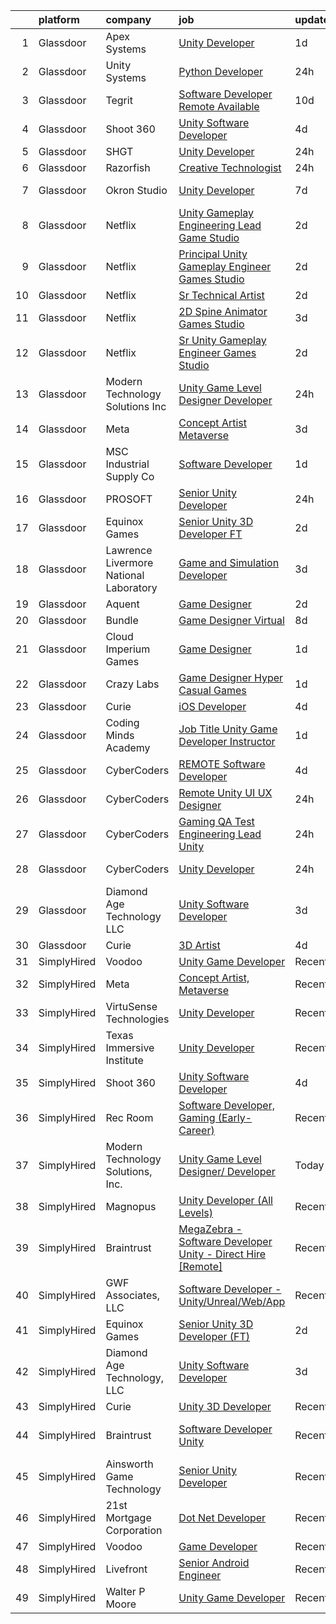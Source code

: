 

|    | platform    | company                                | job                                                                                                                                                                                                                                                                                                                                                                                                                                                                                                                                                                                                                                                                                                                                                                                                                                                                                                                                                                                                                                                                                                                                                                                                                                                                                                                                                                                                                                                           | update_time   | location          |
|---:|:------------|:---------------------------------------|:--------------------------------------------------------------------------------------------------------------------------------------------------------------------------------------------------------------------------------------------------------------------------------------------------------------------------------------------------------------------------------------------------------------------------------------------------------------------------------------------------------------------------------------------------------------------------------------------------------------------------------------------------------------------------------------------------------------------------------------------------------------------------------------------------------------------------------------------------------------------------------------------------------------------------------------------------------------------------------------------------------------------------------------------------------------------------------------------------------------------------------------------------------------------------------------------------------------------------------------------------------------------------------------------------------------------------------------------------------------------------------------------------------------------------------------------------------------|:--------------|:------------------|
|  1 | Glassdoor   | Apex Systems                           | [Unity Developer](https://www.glassdoor.com/partner/jobListing.htm?pos=106&ao=1110586&s=58&guid=00000182de10469fa7beba97e77843dd&src=GD_JOB_AD&t=SR&vt=w&ea=1&cs=1_f679c3b5&cb=1661582985179&jobListingId=1008095644462&cpc=3BA4CE39D5B5DEF5&jrtk=3-0-1gbf10hmgm6ql801-1gbf10hn1ih79800-6bbe27f3ee36f77a--6NYlbfkN0DqWjE27Bj7wQp7zwejGyju2OyxUuq4SEucXSyN07WCWejYvQmJsgF2DYF8Y-TYieD1jr10UgDSox5dumJNYA5WJqkQ-nEWPu2Rc9PgyWrCP7nX1cbXE8hLzx-28Hd9xYudWUqQyn7Qp-bj_r0v5HpnwaNV1w4cWgaPyjPpalKfu5P_flMx4qzrryi_CMSnbyOlIao-8HHzpA8xwkt-xOdgDD26HTDZ0CyCO4ENvpFqqw4n-6Yb29GAPLNv3c-pV73Z-hUroUQJJSlvRQShE89mUyK5bNj21Kt8IQilyRNFKOKcj1RcTqD1WNaFlFd2jE2PgSIkyimyWEDGyndxEIZy27rpaSzt1-agUtvKJXOc8cMjDOQKfYx4N09PsT0-7ZCUjxfQgVS3ia_9CxNwxzkVoYVR6_qiT9IlPQjaDLFcgR9TZ59x8xwEkgJEvGGSjB4AlwOg4eNeEUthcAmtnYIEaJQlJhhjh_4x_dSRWqfCB4k2R-3lhyubgUZhTs_rt7LN8S7g9BBakFj3mvmGNWX7zGTyEUqQyTtU31kz_mUZPeGWPXfI0s8nmDYU8Xz4uMvi04QM5_MW9GwlAm7_qvJxhYOYT4gAgFg_Xum0MVBKO4o9P1BZPJLtB3boCFotbiA%3D)                                                                                                                                                                                                                                                                                                                                                                                                                                                                      | 1d            | San Diego, CA     |
|  2 | Glassdoor   | Unity Systems                          | [Python Developer](https://www.glassdoor.com/partner/jobListing.htm?pos=112&ao=1136043&s=58&guid=00000182de10469fa7beba97e77843dd&src=GD_JOB_AD&t=SR&vt=w&ea=1&cs=1_f1f3ce0b&cb=1661582985180&jobListingId=1008097327254&jrtk=3-0-1gbf10hmgm6ql801-1gbf10hn1ih79800-9efdc9f742ca25e8-)                                                                                                                                                                                                                                                                                                                                                                                                                                                                                                                                                                                                                                                                                                                                                                                                                                                                                                                                                                                                                                                                                                                                                                        | 24h           | Remote            |
|  3 | Glassdoor   | Tegrit                                 | [Software Developer  Remote Available ](https://www.glassdoor.com/partner/jobListing.htm?pos=104&ao=1110586&s=58&guid=00000182de10469fa7beba97e77843dd&src=GD_JOB_AD&t=SR&vt=w&ea=1&cs=1_84d8930f&cb=1661582985179&jobListingId=1008074129417&cpc=C4A69CCDBB3B9599&jrtk=3-0-1gbf10hmgm6ql801-1gbf10hn1ih79800-31ea58efc222df99--6NYlbfkN0BYTXhm1cbXLAspEfzBkuVxq2TVVktJReCYtVkqu0WvP24Gm3Dxy7MDa6OJSrO0xO6C66tfxA8ttbJfLdpWJkOgdtvkYOy2-vXX6QsvaM9J3wudpgQJfabM3wvw393EsEKyI2j8r-2wX6ovTATJdOhRulDCxWlu-ACK69X5QuY6KgD_QcQy8D0VRgb4a4kmfd1D2f8jyoRq73wnxJzgB1Z3X0Seb9pzcPM9ZXQkpjU4OcPb9igFEMQmGU47XgIMkxn9LuGzWsauzVQSdjAA371VxJ_d_oe3T0kKxk-z5btohZUCh_j9Po81QF_xxjhrXO1Sm7woGPWp5s5tK0beohFgiOvkxXWVjgNZ3uhsVNkFuTirqFTKdwLg7z6KPBty1iDnFkL6tQyK0bAi3KBd-OIZpr162YNnGMevUqbBjOtY2dIuMP-vbFzccW_BbagYl4VOFU_PxHz2OXxGm3ltFzWsvMipdELvVuHbVF1fcqvk0JtFP3vEar1B1gGIdOuGtBGlz1ASDeLjpQ%3D%3D)                                                                                                                                                                                                                                                                                                                                                                                                                                                                                                                                                                  | 10d           | Remote            |
|  4 | Glassdoor   | Shoot 360                              | [Unity Software Developer](https://www.glassdoor.com/partner/jobListing.htm?pos=102&ao=1110586&s=58&guid=00000182de10469fa7beba97e77843dd&src=GD_JOB_AD&t=SR&vt=w&ea=1&cs=1_45ec70d1&cb=1661582985179&jobListingId=1008087203584&cpc=01657B10174A43CF&jrtk=3-0-1gbf10hmgm6ql801-1gbf10hn1ih79800-8dd0b1a67149a496--6NYlbfkN0DfopDBJjdZYsHaazvtHih9EkP_5L3b-O-YxZrMZy_RRXHVtoPf0vktF4oNZRwX11ChLmqooPeQulvAiVAtFyylj8b6ARcbJZaTISipflqpxGg1LcAq6m-5fYSL7Av37XfUU7wFkkBkYfYpMuUS6z0JTvtOC9Tf4ivmaFVVmcVi0ucMfgOzBMfyvavdPYg_-evzZ2L6zYMAe9XhvRGoMVdXaY3BI0i4AoZxIGcv2iogcGIdUv5oNQXM9yvsYbOXHz26JWhwJQO5y9zKaqRrz_qyJ4bHa2IofcAmpLE490Ur9zCEsRxj4p9NB3RSNN24LzvtmwNWozjmQD180oilSh29AcdmDCbPSJX-ez4HWKKLpSLOWenY2gEWf-2DFWITaAhi40JQRIfZNus0SUj6dH_0irLcABlLT77M4WQIwKYQyImoaMKn1TD6bViQCpwNshzT5LZ89AlNdk2yf58l7WuxXQRDPHiPU6c-GJkwbk6z93pI_7Q81PGYn6z9pqcYCi0%3D)                                                                                                                                                                                                                                                                                                                                                                                                                                                                                                                                                                                             | 4d            | Vancouver, WA     |
|  5 | Glassdoor   | SHGT                                   | [Unity Developer](https://www.glassdoor.com/partner/jobListing.htm?pos=111&ao=1136043&s=58&guid=00000182de10469fa7beba97e77843dd&src=GD_JOB_AD&t=SR&vt=w&ea=1&cs=1_5683d627&cb=1661582985180&jobListingId=1008097478148&jrtk=3-0-1gbf10hmgm6ql801-1gbf10hn1ih79800-09b05da92f7d43ed-)                                                                                                                                                                                                                                                                                                                                                                                                                                                                                                                                                                                                                                                                                                                                                                                                                                                                                                                                                                                                                                                                                                                                                                         | 24h           | Remote            |
|  6 | Glassdoor   | Razorfish                              | [Creative Technologist](https://www.glassdoor.com/partner/jobListing.htm?pos=117&ao=1136043&s=58&guid=00000182de10469fa7beba97e77843dd&src=GD_JOB_AD&t=SR&vt=w&cs=1_61cfb64e&cb=1661582985180&jobListingId=1008097941597&jrtk=3-0-1gbf10hmgm6ql801-1gbf10hn1ih79800-09ee0bb880a9cfc7-)                                                                                                                                                                                                                                                                                                                                                                                                                                                                                                                                                                                                                                                                                                                                                                                                                                                                                                                                                                                                                                                                                                                                                                        | 24h           | Dallas, TX        |
|  7 | Glassdoor   | Okron Studio                           | [Unity Developer](https://www.glassdoor.com/partner/jobListing.htm?pos=124&ao=1136043&s=58&guid=00000182de10469fa7beba97e77843dd&src=GD_JOB_AD&t=SR&vt=w&ea=1&cs=1_1d07609e&cb=1661582985181&jobListingId=1008081141259&jrtk=3-0-1gbf10hmgm6ql801-1gbf10hn1ih79800-01db151a8b4c13cb-)                                                                                                                                                                                                                                                                                                                                                                                                                                                                                                                                                                                                                                                                                                                                                                                                                                                                                                                                                                                                                                                                                                                                                                         | 7d            | Philadelphia, PA  |
|  8 | Glassdoor   | Netflix                                | [Unity Gameplay Engineering Lead   Game Studio](https://www.glassdoor.com/partner/jobListing.htm?pos=115&ao=1136043&s=58&guid=00000182de10469fa7beba97e77843dd&src=GD_JOB_AD&t=SR&vt=w&cs=1_bf1aecf7&cb=1661582985180&jobListingId=1008092458299&jrtk=3-0-1gbf10hmgm6ql801-1gbf10hn1ih79800-16ae6b4d934e9490-)                                                                                                                                                                                                                                                                                                                                                                                                                                                                                                                                                                                                                                                                                                                                                                                                                                                                                                                                                                                                                                                                                                                                                | 2d            | Remote            |
|  9 | Glassdoor   | Netflix                                | [Principal Unity Gameplay Engineer   Games Studio](https://www.glassdoor.com/partner/jobListing.htm?pos=127&ao=1136043&s=58&guid=00000182de10469fa7beba97e77843dd&src=GD_JOB_AD&t=SR&vt=w&cs=1_48d14b74&cb=1661582985181&jobListingId=1008092457283&jrtk=3-0-1gbf10hmgm6ql801-1gbf10hn1ih79800-143ae8b6299d51b0-)                                                                                                                                                                                                                                                                                                                                                                                                                                                                                                                                                                                                                                                                                                                                                                                                                                                                                                                                                                                                                                                                                                                                             | 2d            | Remote            |
| 10 | Glassdoor   | Netflix                                | [Sr  Technical Artist](https://www.glassdoor.com/partner/jobListing.htm?pos=122&ao=1136043&s=58&guid=00000182de10469fa7beba97e77843dd&src=GD_JOB_AD&t=SR&vt=w&cs=1_d9c03992&cb=1661582985181&jobListingId=1008092458297&jrtk=3-0-1gbf10hmgm6ql801-1gbf10hn1ih79800-ab4da204e874a958-)                                                                                                                                                                                                                                                                                                                                                                                                                                                                                                                                                                                                                                                                                                                                                                                                                                                                                                                                                                                                                                                                                                                                                                         | 2d            | Remote            |
| 11 | Glassdoor   | Netflix                                | [2D Spine Animator   Games Studio](https://www.glassdoor.com/partner/jobListing.htm?pos=113&ao=1136043&s=58&guid=00000182de10469fa7beba97e77843dd&src=GD_JOB_AD&t=SR&vt=w&cs=1_b56d9042&cb=1661582985180&jobListingId=1008089102693&jrtk=3-0-1gbf10hmgm6ql801-1gbf10hn1ih79800-1548ff48dac3d517-)                                                                                                                                                                                                                                                                                                                                                                                                                                                                                                                                                                                                                                                                                                                                                                                                                                                                                                                                                                                                                                                                                                                                                             | 3d            | Remote            |
| 12 | Glassdoor   | Netflix                                | [Sr  Unity Gameplay Engineer   Games Studio](https://www.glassdoor.com/partner/jobListing.htm?pos=116&ao=1136043&s=58&guid=00000182de10469fa7beba97e77843dd&src=GD_JOB_AD&t=SR&vt=w&cs=1_3f9d06ab&cb=1661582985180&jobListingId=1008092458298&jrtk=3-0-1gbf10hmgm6ql801-1gbf10hn1ih79800-cf2c49ba9f4f70ea-)                                                                                                                                                                                                                                                                                                                                                                                                                                                                                                                                                                                                                                                                                                                                                                                                                                                                                                                                                                                                                                                                                                                                                   | 2d            | Remote            |
| 13 | Glassdoor   | Modern Technology Solutions  Inc       | [Unity Game Level Designer  Developer](https://www.glassdoor.com/partner/jobListing.htm?pos=101&ao=1110586&s=58&guid=00000182de10469fa7beba97e77843dd&src=GD_JOB_AD&t=SR&vt=w&cs=1_11415a6b&cb=1661582985178&jobListingId=1008096394708&cpc=59DF70BB7E75A6DF&jrtk=3-0-1gbf10hmgm6ql801-1gbf10hn1ih79800-8663ab33f28013ce--6NYlbfkN0C26OT7h5zXl7z1yVTYwN1d43osiYS9hmGqw_eY7i5KFzRWaSyxghJjTLzNEsEWeJhbfdP5IgCLf_6XOYr5ayiMPPmKA0qlmbPqS2JZj47kCsTVTYreQdg0_S8Nn4XjQXJOYA8MvzS1HSw5wMB4wuXOAzLR0c3MB2XsCjcNdS0go-VejOQR90XM2kx7JwCDJmELPw3ohKSiJdS1OBBHMGFMQ1zqmaFLnvj52jy6crtQwNSjEWp2p5HmbTYoNyADaxuXSB7ISNAWutRltLeGAjV6dMrkX5QSCOkBX_qWXis_1kWF9NkuBTGXl_QKqIwLZJJ79t39x-fUAlfNrXUf0aPe-zmEpYBG9aWIhts0z19FAgJ75ndTpn7YnzMNK507SPNbxgPOeKhfH5U0gPXfm9b98mYh5LzhvFR2nh04E9TmBW6BhwglCEll8NoN-0wTU0g%3D)                                                                                                                                                                                                                                                                                                                                                                                                                                                                                                                                                                                                                                                      | 24h           | Alexandria, VA    |
| 14 | Glassdoor   | Meta                                   | [Concept Artist  Metaverse](https://www.glassdoor.com/partner/jobListing.htm?pos=103&ao=1110586&s=58&guid=00000182de10469fa7beba97e77843dd&src=GD_JOB_AD&t=SR&vt=w&cs=1_a8a8fc7d&cb=1661582985178&jobListingId=1008088529636&cpc=9DC6E4D8324653EE&jrtk=3-0-1gbf10hmgm6ql801-1gbf10hn1ih79800-394426c03e24f78e--6NYlbfkN0DYl4UJW4r1Vl7FEn6T9F-rD9lpC-0oMJVSiWjK_MGUd8e8cHXcpv6KPyjLHZEfqkV4NJIS73T8WvPRkFMQD0DfGwCB0TLTGjtqIsku5UOfHhMymN4W8mlrdZGK_FQB7uq8FKD-PNivUO9f-zx513yUJH6SaW1IdVsYaS7YRBk6BoFodHkdCPGrIQoQr-_tWVKOzPnS7W2kjyPPsANqy031IaEhUs_vA9MsePYkMrz433krMCszq_vj4135m4Q--yp9CQdXHLDR8bNx6WWd1y_kQQxF97Ex4Q1wWgln9a0zhIe_Ih02_jgxKuDYHvzznSnBkSf3ebzUsFcIAf8lUlgdImE9bzbhCJu7zwEyq_BMtNQUJydnhA0hAOJhxNf4-KRzJoOOkUhCetUVvWObFiRI_5n-LWSx4EIhwXPcjMHd_EoUKW6GGEAVroIu6M7ixH71HmoGUg_dfLPdHTzD2A8dVu6ZcmCyXcvlWLgBu8FOqklNq7Pe2UDiowJARBNppzZQUxKcY5XaDApQ4RsOjGaEt7uY_0bkn9FaELhGU3kw0XypgL3G8BV7XdfvzFUnhgIonLtxG30d8ZjNGsaGaBh230985cb3oA963iqT8qU1LZu9J7qoaqG8c9rr4SmGPDy38hDCeARTkarZoAhyU5xVQrlEsz7SZ94vqgKPlMwowVUIYNlKF4-YITJCxYQjJNQftHYGAft5dtKA3hwPOmCnYvzvzK6RY_4nI6Kben2YZZlnZeT8tn8UgLSoYql2fHLpoaG5NkXsUCkRzYJHVcJtyvn8yz_ZEBfqdKDrx_Dy1sM2fRNWmpuvdBF592J06xTKpvnBnnFoux7taR0SV_fh7JbXFI7c7UIuxZOiemGaufAVPqMVEuqKR5wRXSluOjYk-xhHu7uenu-CStaRzRxKKTtO7Ec4MHxNapmgl_X73Yu4scQAVlckrzqW1TIqVYtOFAJqf_fDN9f8R7jtGoJxydfmyHLpS2_fIEgu03I5GoDJnrQPSCqo8wiJ0dJoWILHSKgLUjl_aqphMEb9LdfWfWuRCT77dynaueuPWagUbjpR5PArm3Ud1uQ6o3Dv8P8%3D) | 3d            | Seattle, WA       |
| 15 | Glassdoor   | MSC Industrial Supply Co               | [Software Developer](https://www.glassdoor.com/partner/jobListing.htm?pos=130&ao=1136043&s=58&guid=00000182de10469fa7beba97e77843dd&src=GD_JOB_AD&t=SR&vt=w&cs=1_108791a6&cb=1661582985183&jobListingId=1008094280861&jrtk=3-0-1gbf10hmgm6ql801-1gbf10hn1ih79800-b418cf2d67832388-)                                                                                                                                                                                                                                                                                                                                                                                                                                                                                                                                                                                                                                                                                                                                                                                                                                                                                                                                                                                                                                                                                                                                                                           | 1d            | New York, NY      |
| 16 | Glassdoor   | PROSOFT                                | [Senior Unity Developer](https://www.glassdoor.com/partner/jobListing.htm?pos=123&ao=1136043&s=58&guid=00000182de10469fa7beba97e77843dd&src=GD_JOB_AD&t=SR&vt=w&cs=1_43bf8ab4&cb=1661582985181&jobListingId=1008097502165&jrtk=3-0-1gbf10hmgm6ql801-1gbf10hn1ih79800-4a46e4adbf9c1cd0-)                                                                                                                                                                                                                                                                                                                                                                                                                                                                                                                                                                                                                                                                                                                                                                                                                                                                                                                                                                                                                                                                                                                                                                       | 24h           | Charleston, SC    |
| 17 | Glassdoor   | Equinox Games                          | [Senior Unity 3D Developer  FT ](https://www.glassdoor.com/partner/jobListing.htm?pos=119&ao=1136043&s=58&guid=00000182de10469fa7beba97e77843dd&src=GD_JOB_AD&t=SR&vt=w&ea=1&cs=1_cdce5505&cb=1661582985181&jobListingId=1008091554818&jrtk=3-0-1gbf10hmgm6ql801-1gbf10hn1ih79800-0f18967dbf33caf0-)                                                                                                                                                                                                                                                                                                                                                                                                                                                                                                                                                                                                                                                                                                                                                                                                                                                                                                                                                                                                                                                                                                                                                          | 2d            | Remote            |
| 18 | Glassdoor   | Lawrence Livermore National Laboratory | [Game and Simulation Developer](https://www.glassdoor.com/partner/jobListing.htm?pos=129&ao=1136043&s=58&guid=00000182de10469fa7beba97e77843dd&src=GD_JOB_AD&t=SR&vt=w&cs=1_5eba3c0b&cb=1661582985183&jobListingId=1008088757869&jrtk=3-0-1gbf10hmgm6ql801-1gbf10hn1ih79800-69fb73c5ec4fe4f1-)                                                                                                                                                                                                                                                                                                                                                                                                                                                                                                                                                                                                                                                                                                                                                                                                                                                                                                                                                                                                                                                                                                                                                                | 3d            | Livermore, CA     |
| 19 | Glassdoor   | Aquent                                 | [Game Designer](https://www.glassdoor.com/partner/jobListing.htm?pos=108&ao=1110586&s=58&guid=00000182de10469fa7beba97e77843dd&src=GD_JOB_AD&t=SR&vt=w&cs=1_a6b3dca3&cb=1661582985179&jobListingId=1008091362421&cpc=F41FEAB56D215062&jrtk=3-0-1gbf10hmgm6ql801-1gbf10hn1ih79800-3b8cfdd71f0d2f0e--6NYlbfkN0DMrcEu7yrtATojKJA7cEzGQ3FdRGWLh0CZQInL4ECGI9gD0Wolx9R2EDT7B77c2cRU1zW3HVZMZeGAOYVZBOqH_4lgXX5l9kbkb9irhCbVBq6YsU0vLTUYvSh1OUNHO93tZMxbICiVo7Af45F1C-oNj2G6v1j_C21ZJdMsp9erWeHfpUvVQf9iZsxSh87lpHQQCrlREy-ouubfIOI896QbXvtEvs_aa5N6y8Lph20Qm773vi7NQ4ZT4izES5MBZSCv8YOI17G7KTakDqN52XY8vYYlBgyew0hw3vLoIiGQaUfK5H_s8QpV9CJ0PSKiojnSKq1yKXo3isF315Q94AeDt0bzVRppTsMLdCykN-MkEIkXD9W4Hqi_bTAXlZggnezVZH86Kr_kE5gjrcdl11G4VrS7zFvGpgDaMlkfyD0glhLleckFCNhheisdzI4zD1fh5cy5UE_B9A1N_wi7DjfW)                                                                                                                                                                                                                                                                                                                                                                                                                                                                                                                                                                                                                                                           | 2d            | Remote            |
| 20 | Glassdoor   | Bundle                                 | [Game Designer  Virtual ](https://www.glassdoor.com/partner/jobListing.htm?pos=121&ao=1136043&s=58&guid=00000182de10469fa7beba97e77843dd&src=GD_JOB_AD&t=SR&vt=w&ea=1&cs=1_e5f5d3db&cb=1661582985181&jobListingId=1008079560672&jrtk=3-0-1gbf10hmgm6ql801-1gbf10hn1ih79800-750ea4ec84bd0b34-)                                                                                                                                                                                                                                                                                                                                                                                                                                                                                                                                                                                                                                                                                                                                                                                                                                                                                                                                                                                                                                                                                                                                                                 | 8d            | Remote            |
| 21 | Glassdoor   | Cloud Imperium Games                   | [Game Designer](https://www.glassdoor.com/partner/jobListing.htm?pos=126&ao=1136043&s=58&guid=00000182de10469fa7beba97e77843dd&src=GD_JOB_AD&t=SR&vt=w&ea=1&cs=1_9c1fb953&cb=1661582985181&jobListingId=1008094323293&jrtk=3-0-1gbf10hmgm6ql801-1gbf10hn1ih79800-f900daa6e3fcd38d-)                                                                                                                                                                                                                                                                                                                                                                                                                                                                                                                                                                                                                                                                                                                                                                                                                                                                                                                                                                                                                                                                                                                                                                           | 1d            | Los Angeles, CA   |
| 22 | Glassdoor   | Crazy Labs                             | [Game Designer Hyper Casual Games](https://www.glassdoor.com/partner/jobListing.htm?pos=128&ao=1136043&s=58&guid=00000182de10469fa7beba97e77843dd&src=GD_JOB_AD&t=SR&vt=w&cs=1_01029077&cb=1661582985181&jobListingId=1008093435320&jrtk=3-0-1gbf10hmgm6ql801-1gbf10hn1ih79800-f7da443923d9b026-)                                                                                                                                                                                                                                                                                                                                                                                                                                                                                                                                                                                                                                                                                                                                                                                                                                                                                                                                                                                                                                                                                                                                                             | 1d            | Remote            |
| 23 | Glassdoor   | Curie                                  | [iOS Developer](https://www.glassdoor.com/partner/jobListing.htm?pos=120&ao=1136043&s=58&guid=00000182de10469fa7beba97e77843dd&src=GD_JOB_AD&t=SR&vt=w&ea=1&cs=1_f640ff97&cb=1661582985181&jobListingId=1008086881014&jrtk=3-0-1gbf10hmgm6ql801-1gbf10hn1ih79800-6cde5394c27c5aa3-)                                                                                                                                                                                                                                                                                                                                                                                                                                                                                                                                                                                                                                                                                                                                                                                                                                                                                                                                                                                                                                                                                                                                                                           | 4d            | Remote            |
| 24 | Glassdoor   | Coding Minds Academy                   | [Job Title   Unity Game Developer Instructor](https://www.glassdoor.com/partner/jobListing.htm?pos=118&ao=1136043&s=58&guid=00000182de10469fa7beba97e77843dd&src=GD_JOB_AD&t=SR&vt=w&ea=1&cs=1_d5aadf39&cb=1661582985180&jobListingId=1008094071481&jrtk=3-0-1gbf10hmgm6ql801-1gbf10hn1ih79800-56589ffc7a82e8ef-)                                                                                                                                                                                                                                                                                                                                                                                                                                                                                                                                                                                                                                                                                                                                                                                                                                                                                                                                                                                                                                                                                                                                             | 1d            | Irvine, CA        |
| 25 | Glassdoor   | CyberCoders                            | [REMOTE Software Developer](https://www.glassdoor.com/partner/jobListing.htm?pos=110&ao=1110586&s=58&guid=00000182de10469fa7beba97e77843dd&src=GD_JOB_AD&t=SR&vt=w&ea=1&cs=1_86f4915b&cb=1661582985180&jobListingId=1008087417119&cpc=2CAED5C921A5F994&jrtk=3-0-1gbf10hmgm6ql801-1gbf10hn1ih79800-c424611ab78c9800--6NYlbfkN0CpFJQzrgRR8WqXWK1qKKEqALWJw739KlKqr2H-MSI4eoBlI4EFrmor2FYZMP3muM1cTRVxepzo1Z3NYAwt7X5cBU4SPKWUW9UGZGZxm-vXnRPOMlfCeH7nAkRfXZ4vmXiyt5cOGkNjrMDQGGSgEdbBkH83pTZCucypGpepLtOdhotueStSgBTvxSOFFrZPctom8ym9j2TxpGZAf5UK5SflRVryZHcwvQ5H8dcVdQhwIsDLq8XSqYJEoJlO_Hw-9rdnen7M3HRPtfxDL38iE2o1u_YM_QHNn2uOjNcPwsPgo0klVHDQAI_Q9CyLzGRNq-uxCs_6Ktsd4C8fMQtTTOhcVhKGa621a9sgmvZu-75lTD-qAH5QsG3o2GysBwVN8D5emE8E8HLY500xq8H9K7qSD2tSzn7U8sYZjYicrZK5A91NFZXGsrvACDQGvslxomZRq_y0_iKtSHWhlwOkdn53I72mGTwt6h_d3YUHJ_fkL6zBUqSFvtt0MkAgtqN31NXAfI4QSUOYmJy2z4gIRQtwrL_a5ovaaGJahcIlN2WP-WEQl0SwvZgztYkLtM1e1SL0aZ90gCbU-u3HL06U2e9MBIjavxHOlVlVvDp1Pb8s8x3ggVtxQWJjoGMQc0uOQ2YQBmGnJ7PqAk97-6q1oQgzUZ7SJoif4Z_B89-hFD27KLX0j5NIrjgbM5ueuyCKVXpWQ3Xdep4xwPYd30v9kSjjAuBN4mWY0PMJP6W-jK8dmZGiDh2aDF5Aqx_-21S7eddTWvj_wt1AL82ufR8qVmkd9msx96uxAVTEX8mEJ3f25QuoKI2c0SCTprP8ED2OpUMRfiEiQ8Buyx6nnjuNmUmUu28rylE9wUQMjQyPfNz8_XAqfvf2Us5cFSKG_T9NuxHg_3owHJRmSi-u3qH-iiAwU-uQBun82ARhL3fms_zjy8ZSVwERiwU2785PB5EY62qDBWHXDG3d0NH_559MxOU_06kgUUzs4T_JLGaXrewSBf1OakbDS8PIwSm371uXWLY%3D)                                                            | 4d            | Tampa, FL         |
| 26 | Glassdoor   | CyberCoders                            | [Remote Unity UI UX Designer](https://www.glassdoor.com/partner/jobListing.htm?pos=109&ao=1110586&s=58&guid=00000182de10469fa7beba97e77843dd&src=GD_JOB_AD&t=SR&vt=w&ea=1&cs=1_0ff20583&cb=1661582985180&jobListingId=1008097712995&cpc=654405A9B1E0A9F5&jrtk=3-0-1gbf10hmgm6ql801-1gbf10hn1ih79800-2779a9ea92fead13--6NYlbfkN0CpFJQzrgRR8WqXWK1qKKEqALWJw739KlKqr2H-MSI4eoBlI4EFrmor2FYZMP3muM2VJrtx1SKpXXpB2s2dUQ45JLLtTPBvtX_U075vCY9Nv0qzvqinmMDNxPpBoggMoePSwdrl2uWQc1n2-wdfTVxNvujLACqQhZkrOVnscHV4FoqziEcqn1zYOy2lV1nI41OuDsAAav6pp2xJuv7idNL84a-OvQACEg0dpV0ZSuBnti9fhNIKUB16zqYu0pqSxoOOARlsnxsn0iOP7cgnlJsVJ2e2vtetIkpLWOk6I_fs42UkkuSmqnDthmtdPThabiGJ_9kSfip6J-YiRyELYDpcYL79fdD7oBYeS1xwG07x7SI676Ccy2I40PB8jz92Uijj5ywn_vKlNwSL1D1Jncu3qdgDbRIooH3-8oB84yhV5UUNobrrtNxGXZo611YxOZJw4S9pQayI5JI457cPX-QjEn8EhlsUfwli8ILmiMkuFsnHR5xlCBFjYacDh8LyBqLlrGqWPi1MIiea3g25v3aRENplBmTt1hhY4rpOoKkvlYMeQsbXxifh3feKRWI3PtaJ8C-DXLLc8SgkvQ1x2xtQg31K5Fhwwdc_5hipp9yAxURXGIwpUP-869gRQPz9EOqgCtXYMSY58WujnYLRlSzNSj4QM2K46Pkb7g0wWonBJA7DOFF5frDx9Z7wnlGUcL-zrtbEje4BEoqtwrD7htu7ijNNjy8eU6k_djwEZ6GTnY7vLiWcRoXnIpv17zYeMvNDsl-OWSHP2o3A7VTW2WgZLrcbOIbo4eTPHOceZ7Kul79j3XT8KM2BIiYCmLM7tohawUOOso3LlT7uXfF6VRlKOKOJ5wJfwAdIb1LpynvxMsYydrLl4WPc2jNv_SnDoLwFygxNK3Vc3U_p5DIP3YOUFimlDbMbeBRs3xnt7WDMs1b-b6R4j-iJfnlGjFynlYBFaO98UQavTZdQL_tSt20KKM04oApOq97IofIk7n0rxQ%3D%3D)                                                                            | 24h           | Los Angeles, CA   |
| 27 | Glassdoor   | CyberCoders                            | [Gaming QA Test Engineering Lead   Unity](https://www.glassdoor.com/partner/jobListing.htm?pos=107&ao=1110586&s=58&guid=00000182de10469fa7beba97e77843dd&src=GD_JOB_AD&t=SR&vt=w&ea=1&cs=1_54e1d289&cb=1661582985179&jobListingId=1008097715134&cpc=F41FEAB56D215062&jrtk=3-0-1gbf10hmgm6ql801-1gbf10hn1ih79800-f9d162751394f050--6NYlbfkN0CpFJQzrgRR8WqXWK1qKKEqALWJw739KlKqr2H-MSI4eoBlI4EFrmor2FYZMP3muM2VJrtx1SKpXUmQ2DbxA1hU5BdgiICef0W-yKsamUbvfuL-NM8wAZEtFttAvfNYXZQsSpqVPrSI3VXu3GC-BoNxfMtxzOLHWrD7d0r6d7A7LpLOkZh6-m40pVTM7hSOtrGnuTd-qJQWpesxbdZgrjYJN1Uus6U3zRORf5_aD1Xfvr-4wFEuj9cnlroEW0dasL7HfpPqAFQNGZfV5s_i3GyXCud5-IKr7-dnLY54UiY7vCZ1R-T94bQpcih7Lh8VHhdVY2q-EXEHlM_aXn49RL7sphPoY2DYem0dM2K9imM5CDBcwfGgI1ZMu8HxhbSDThNN3OhnSVpj-ckPh45uSajFwQeN1vOeYh_ob1FHvG0tHjFNRLPKc0kc4SkEhiWAoVhIwCCIkikL2k1TZ3hfyn5KGxs6hzORdK7pcxT8HVs8GSlVi3fBn0Nvyrx6PWFbtEz_FFZ5CECeLoyIcl6VmQNaXR7kZkjV9N5oDILhoCgK6RYv6i74ru0sTsdoHL_EmZCPDkpDeZzHO8fyxIWrghJRlgDnDJ4X3IunNhPsHi1R0XBsxu0-xPluqphsyg4ys4T0hUQN58_qEjkZYqDk2d8ZLhvPPML97UHsZfupshXcCB4XZcCAvYQrJDBOHlXhkbgXYcuRZFKXRsmDMBvkuQLNY2Jkf7EYJI-0e7atWsJ4Hx6auvIaypTngAwVFP8MBFEEGEC3kLEW5Z6w9IY_jOQjUNFq0t0ivyzgs9C8R7R5rZ9_73Hp4t-UintGfazzYgsdfHa8DsTKUlO2gM388crPy30i8c9UuYdUrV8EpWVrEbnoXzBaOZJL01HpJE4PSX1sv_4k9uXwqsez5H0zzxUqqW0Gb7naNQ4nIYmreafmqfZgjM0vG8e8bUtKiIjCFs2WAmRQST_uekxZelCYyNG854GBge4E0FkIk9dB3IRkkycMJDO73o0G)                                                            | 24h           | Atlanta, GA       |
| 28 | Glassdoor   | CyberCoders                            | [Unity Developer](https://www.glassdoor.com/partner/jobListing.htm?pos=105&ao=1110586&s=58&guid=00000182de10469fa7beba97e77843dd&src=GD_JOB_AD&t=SR&vt=w&ea=1&cs=1_888a1eb3&cb=1661582985179&jobListingId=1008097713783&cpc=AC285F3A3ECA6BB0&jrtk=3-0-1gbf10hmgm6ql801-1gbf10hn1ih79800-af22d1b736480eb2--6NYlbfkN0CpFJQzrgRR8WqXWK1qKKEqALWJw739KlKqr2H-MSI4eoBlI4EFrmor2FYZMP3muM2VJrtx1SKpXWhNwsp6famEUB4THvoZX6MupSjmiFAjHgYCLQk83nQyRc9vld_szwdlBI7zQbESS8gfogJhK3G3Q6c_vvPnIv85c22W925P6umvRI5CMaBMrutPcMHg_LpSDYt9-2LnLDRup2ShS0xqHkdYDdVAjoNywaml1kBZuTRiehBGlXoEQmFxf_a1noFBwQP3CDYkwhg--KXQKIvMax5TOrn-pfiOTLCTBxF5J3xLItoUphoJA5as52w_C21ASV25kuJ6_ZfnI-DTguxOOFeNOpIqQKt3m3KYjGeFRRpRM82KtHEEhMeAWw9dVpze8zofCDy1UnKwhCt2_n4eqdeaTwyE2IJRSLeIA9_LLxzu6Z5sfNn1z11t_Une4w-ZAZsBX0nWY12doLUr7704wUIpPTcN2PwL6FclPdPGAQOUZ76q391pBbhRvHJnD3zjJQl5EJ3oAJIEQKcYyCCOOPGNSj1CjhKAhdAggwZfibgfJ4yYVIs2zgGAJ20e6m3HFDBkY_rOjt00fD5tbYuspBd59BVEbbUZoL_I1hUKeKrlWomQdZv8YQGEzhhAxdPPcq81x9Hh-p6-Nr23tbn590Ty4E18abjvKAuzmBGH3AXNnOWKwiNhkX6uSoL9sph2FL2iK4V0OuG3qq7Fsrmo_NnBT7qv1PXXYGe3HYntX4ue9zwPIVXQi9Ev6RPGelAdzUhS8jJ1AgZa3fuEhZ9Z-A6al4cNfPRdGwN4CQDRTjNVvEBJnTg8InJ7O-jJ4jZxVn4sgl3kHMqcal33aPEMEqe8TuOUK6oAU-dLA90LZ0408sFgTNFvdZxnqa-McyUGymXwBq4t2lDJO9qfD4A-IxEFAdNEKePc9in0nhNQEwcu7c8t75IS362jOWPHQTjTdyV3hLRloL3j4QRP_loKM26itXQjAJZvwxIPwV_gwQ%3D%3D)                                                                                        | 24h           | Commerce, GA      |
| 29 | Glassdoor   | Diamond Age Technology  LLC            | [Unity Software Developer](https://www.glassdoor.com/partner/jobListing.htm?pos=114&ao=1136043&s=58&guid=00000182de10469fa7beba97e77843dd&src=GD_JOB_AD&t=SR&vt=w&ea=1&cs=1_2964ac36&cb=1661582985180&jobListingId=1008088453056&jrtk=3-0-1gbf10hmgm6ql801-1gbf10hn1ih79800-b8a552a2794f6c6c-)                                                                                                                                                                                                                                                                                                                                                                                                                                                                                                                                                                                                                                                                                                                                                                                                                                                                                                                                                                                                                                                                                                                                                                | 3d            | Remote            |
| 30 | Glassdoor   | Curie                                  | [3D Artist](https://www.glassdoor.com/partner/jobListing.htm?pos=125&ao=1136043&s=58&guid=00000182de10469fa7beba97e77843dd&src=GD_JOB_AD&t=SR&vt=w&ea=1&cs=1_ac3d53e4&cb=1661582985181&jobListingId=1008086881098&jrtk=3-0-1gbf10hmgm6ql801-1gbf10hn1ih79800-9fd9a7ddcc8857d1-)                                                                                                                                                                                                                                                                                                                                                                                                                                                                                                                                                                                                                                                                                                                                                                                                                                                                                                                                                                                                                                                                                                                                                                               | 4d            | Remote            |
| 31 | SimplyHired | Voodoo                                 | [Unity Game Developer](https://www.simplyhired.com/job/NLFQkH33HD_35Ds9kXakUpzo0YFJySLM-k9B6PMS8pvyK5pcffPR_g?q=unity+developer)                                                                                                                                                                                                                                                                                                                                                                                                                                                                                                                                                                                                                                                                                                                                                                                                                                                                                                                                                                                                                                                                                                                                                                                                                                                                                                                              | Recently      | Remote            |
| 32 | SimplyHired | Meta                                   | [Concept Artist, Metaverse](https://www.simplyhired.com/job/AvxkiJflFAxRoNlBIynIpDeb4jm78hYvLFkAwxDEST92peuyOPQVvA?q=unity+developer)                                                                                                                                                                                                                                                                                                                                                                                                                                                                                                                                                                                                                                                                                                                                                                                                                                                                                                                                                                                                                                                                                                                                                                                                                                                                                                                         | Recently      | Remote            |
| 33 | SimplyHired | VirtuSense Technologies                | [Unity Developer](https://www.simplyhired.com/job/nXiiiPVODUhyXF5YW52_oiBdLIIQsth9p1UdTKRxz1SnuRzglQgrOQ?q=unity+developer)                                                                                                                                                                                                                                                                                                                                                                                                                                                                                                                                                                                                                                                                                                                                                                                                                                                                                                                                                                                                                                                                                                                                                                                                                                                                                                                                   | Recently      | Peoria, IL        |
| 34 | SimplyHired | Texas Immersive Institute              | [Unity Developer](https://www.simplyhired.com/job/xsx4ESwUMkdjW7C0uYGMcHDZ2mGpny2HahBniUJtGFO86Bd48YzTXA?q=unity+developer)                                                                                                                                                                                                                                                                                                                                                                                                                                                                                                                                                                                                                                                                                                                                                                                                                                                                                                                                                                                                                                                                                                                                                                                                                                                                                                                                   | Recently      | Remote            |
| 35 | SimplyHired | Shoot 360                              | [Unity Software Developer](https://www.simplyhired.com/job/B1_K9MT39xHMJXZWgdROLqlx1P2OEX0ZITZVFjJYvyZE-LK_UZSO1w?q=unity+developer)                                                                                                                                                                                                                                                                                                                                                                                                                                                                                                                                                                                                                                                                                                                                                                                                                                                                                                                                                                                                                                                                                                                                                                                                                                                                                                                          | 4d            | Vancouver, WA     |
| 36 | SimplyHired | Rec Room                               | [Software Developer, Gaming (Early-Career)](https://www.simplyhired.com/job/IfYQ6UpaeLV0dbnbG1hLD9OZ6v-DwuVJeaQqWgTOCbI4FaiKESu8EA?q=unity+developer)                                                                                                                                                                                                                                                                                                                                                                                                                                                                                                                                                                                                                                                                                                                                                                                                                                                                                                                                                                                                                                                                                                                                                                                                                                                                                                         | Recently      | Seattle, WA       |
| 37 | SimplyHired | Modern Technology Solutions, Inc.      | [Unity Game Level Designer/ Developer](https://www.simplyhired.com/job/0BcTGHY_IhBJxavCVu-cjOuXTfr3cOBTW82kL9PU2WKoJxepjNet2Q?q=unity+developer)                                                                                                                                                                                                                                                                                                                                                                                                                                                                                                                                                                                                                                                                                                                                                                                                                                                                                                                                                                                                                                                                                                                                                                                                                                                                                                              | Today         | Huntsville, AL    |
| 38 | SimplyHired | Magnopus                               | [Unity Developer (All Levels)](https://www.simplyhired.com/job/vPypX05jFCjXy9ymS1tlMhP8Zpx81wwzBDbU2anSTS_WypcGgAQCYg?q=unity+developer)                                                                                                                                                                                                                                                                                                                                                                                                                                                                                                                                                                                                                                                                                                                                                                                                                                                                                                                                                                                                                                                                                                                                                                                                                                                                                                                      | Recently      | Los Angeles, CA   |
| 39 | SimplyHired | Braintrust                             | [MegaZebra - Software Developer Unity - Direct Hire [Remote]](https://www.simplyhired.com/job/jRm3EeiUloobYVXLjxj4NX5JMiMCpCNjBgtvhg0Tx-nwdIj4Va8_dQ?q=unity+developer)                                                                                                                                                                                                                                                                                                                                                                                                                                                                                                                                                                                                                                                                                                                                                                                                                                                                                                                                                                                                                                                                                                                                                                                                                                                                                       | Recently      | San Francisco, CA |
| 40 | SimplyHired | GWF Associates, LLC                    | [Software Developer - Unity/Unreal/Web/App](https://www.simplyhired.com/job/YEcslJTXNxqad2O9X9_5XjgeQnyJyE1ynPDtOtUBNxvpl0RTOaZFwg?q=unity+developer)                                                                                                                                                                                                                                                                                                                                                                                                                                                                                                                                                                                                                                                                                                                                                                                                                                                                                                                                                                                                                                                                                                                                                                                                                                                                                                         | Recently      | New Jersey        |
| 41 | SimplyHired | Equinox Games                          | [Senior Unity 3D Developer (FT)](https://www.simplyhired.com/job/Vwd2bIn_rhPsnnInnCKPKHd8CzDGj2wHzQcChhdFiGq9LOHWyGvLDA?q=unity+developer)                                                                                                                                                                                                                                                                                                                                                                                                                                                                                                                                                                                                                                                                                                                                                                                                                                                                                                                                                                                                                                                                                                                                                                                                                                                                                                                    | 2d            | Remote            |
| 42 | SimplyHired | Diamond Age Technology, LLC            | [Unity Software Developer](https://www.simplyhired.com/job/szG4Cdx2Vmfmo67jjjGXipl2AzQB9IBwwpeub1RZj2pS4UebFOjgRA?q=unity+developer)                                                                                                                                                                                                                                                                                                                                                                                                                                                                                                                                                                                                                                                                                                                                                                                                                                                                                                                                                                                                                                                                                                                                                                                                                                                                                                                          | 3d            | Remote            |
| 43 | SimplyHired | Curie                                  | [Unity 3D Developer](https://www.simplyhired.com/job/nZ2Ym30ykgJCOuKOjDUvIuHGfuJWRhVKs8xgfTdLiMfzh2fdPaP2Ug?q=unity+developer)                                                                                                                                                                                                                                                                                                                                                                                                                                                                                                                                                                                                                                                                                                                                                                                                                                                                                                                                                                                                                                                                                                                                                                                                                                                                                                                                | Recently      | Remote            |
| 44 | SimplyHired | Braintrust                             | [Software Developer Unity](https://www.simplyhired.com/job/A1oazznYoHAq7qL3mwsQxJuU7at0KE-qABnjMYuK96vWLReR19Kmgw?q=unity+developer)                                                                                                                                                                                                                                                                                                                                                                                                                                                                                                                                                                                                                                                                                                                                                                                                                                                                                                                                                                                                                                                                                                                                                                                                                                                                                                                          | Recently      | San Francisco, CA |
| 45 | SimplyHired | Ainsworth Game Technology              | [Senior Unity Developer](https://www.simplyhired.com/job/Q-3gOy5sB9BpviFUj6zbSYRugCJk4zc76wr0wDwTctXrZ9neBOwySA?q=unity+developer)                                                                                                                                                                                                                                                                                                                                                                                                                                                                                                                                                                                                                                                                                                                                                                                                                                                                                                                                                                                                                                                                                                                                                                                                                                                                                                                            | Recently      | Las Vegas, NV     |
| 46 | SimplyHired | 21st Mortgage Corporation              | [Dot Net Developer](https://www.simplyhired.com/job/EGRQAiY53TICJxtUHsDSlq-KP4RKqfRCNocZFTvPJXMjLVDjyUcOEQ?q=unity+developer)                                                                                                                                                                                                                                                                                                                                                                                                                                                                                                                                                                                                                                                                                                                                                                                                                                                                                                                                                                                                                                                                                                                                                                                                                                                                                                                                 | Recently      | Knoxville, TN     |
| 47 | SimplyHired | Voodoo                                 | [Game Developer](https://www.simplyhired.com/job/iZ-cSKkT9EMrg2owsFKaF2EL_ROwixCekzVYVCacYyvEXCRq5rREUA?q=unity+developer)                                                                                                                                                                                                                                                                                                                                                                                                                                                                                                                                                                                                                                                                                                                                                                                                                                                                                                                                                                                                                                                                                                                                                                                                                                                                                                                                    | Recently      | Remote            |
| 48 | SimplyHired | Livefront                              | [Senior Android Engineer](https://www.simplyhired.com/job/OwPSGXRYs4BdInIRbe2UrKVgHF9zf0sDUM8oKPLvGoTcBuvtiQnwIg?q=unity+developer)                                                                                                                                                                                                                                                                                                                                                                                                                                                                                                                                                                                                                                                                                                                                                                                                                                                                                                                                                                                                                                                                                                                                                                                                                                                                                                                           | Recently      | Minneapolis, MN   |
| 49 | SimplyHired | Walter P Moore                         | [Unity Game Developer](https://www.simplyhired.com/job/jqYAqOprc9rJCX1k6rFNrMcWmI6Qy6yPAX4n3K0UVem5zud4HP76pA?q=unity+developer)                                                                                                                                                                                                                                                                                                                                                                                                                                                                                                                                                                                                                                                                                                                                                                                                                                                                                                                                                                                                                                                                                                                                                                                                                                                                                                                              | Recently      | Houston, TX       |